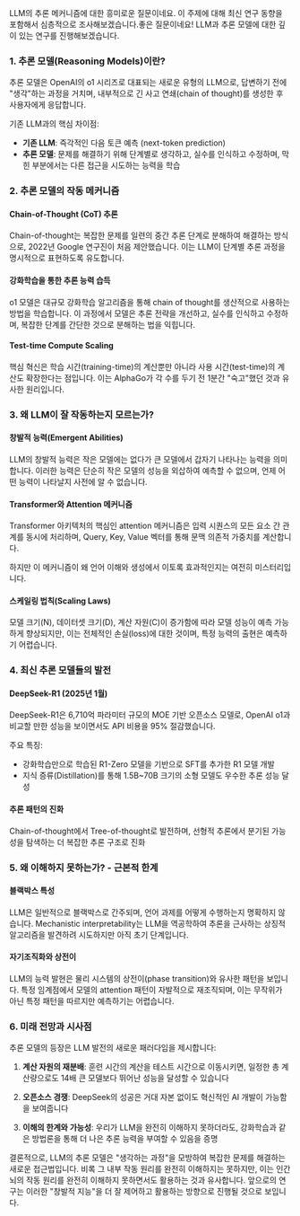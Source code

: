 LLM의 추론 메커니즘에 대한 흥미로운 질문이네요. 이 주제에 대해 최신 연구 동향을 포함해서 심층적으로 조사해보겠습니다.좋은 질문이네요! LLM과 추론 모델에 대한 깊이 있는 연구를 진행해보겠습니다.

### **1. 추론 모델(Reasoning Models)이란?**

추론 모델은 OpenAI의 o1 시리즈로 대표되는 새로운 유형의 LLM으로, 답변하기 전에 "생각"하는 과정을 거치며, 내부적으로 긴 사고 연쇄(chain of thought)를 생성한 후 사용자에게 응답합니다.

기존 LLM과의 핵심 차이점:

- **기존 LLM**: 즉각적인 다음 토큰 예측 (next-token prediction)
- **추론 모델**: 문제를 해결하기 위해 단계별로 생각하고, 실수를 인식하고 수정하며, 막힌 부분에서는 다른 접근을 시도하는 능력을 학습

### **2. 추론 모델의 작동 메커니즘**

#### **Chain-of-Thought (CoT) 추론**

Chain-of-thought는 복잡한 문제를 일련의 중간 추론 단계로 분해하여 해결하는 방식으로, 2022년 Google 연구진이 처음 제안했습니다. 이는 LLM이 단계별 추론 과정을 명시적으로 표현하도록 유도합니다.

#### **강화학습을 통한 추론 능력 습득**

o1 모델은 대규모 강화학습 알고리즘을 통해 chain of thought를 생산적으로 사용하는 방법을 학습합니다. 이 과정에서 모델은 추론 전략을 개선하고, 실수를 인식하고 수정하며, 복잡한 단계를 간단한 것으로 분해하는 법을 익힙니다.

#### **Test-time Compute Scaling**

핵심 혁신은 학습 시간(training-time)의 계산뿐만 아니라 사용 시간(test-time)의 계산도 확장한다는 점입니다. 이는 AlphaGo가 각 수를 두기 전 1분간 "숙고"했던 것과 유사한 원리입니다.

### **3. 왜 LLM이 잘 작동하는지 모르는가?**

#### **창발적 능력(Emergent Abilities)**

LLM의 창발적 능력은 작은 모델에는 없다가 큰 모델에서 갑자기 나타나는 능력을 의미합니다. 이러한 능력은 단순히 작은 모델의 성능을 외삽하여 예측할 수 없으며, 언제 어떤 능력이 나타날지 사전에 알 수 없습니다.

#### **Transformer와 Attention 메커니즘**

Transformer 아키텍처의 핵심인 attention 메커니즘은 입력 시퀀스의 모든 요소 간 관계를 동시에 처리하며, Query, Key, Value 벡터를 통해 문맥 의존적 가중치를 계산합니다.

하지만 이 메커니즘이 왜 언어 이해와 생성에서 이토록 효과적인지는 여전히 미스터리입니다.

#### **스케일링 법칙(Scaling Laws)**

모델 크기(N), 데이터셋 크기(D), 계산 자원(C)이 증가함에 따라 모델 성능이 예측 가능하게 향상되지만, 이는 전체적인 손실(loss)에 대한 것이며, 특정 능력의 출현은 예측하기 어렵습니다.

### **4. 최신 추론 모델들의 발전**

#### **DeepSeek-R1 (2025년 1월)**

DeepSeek-R1은 6,710억 파라미터 규모의 MOE 기반 오픈소스 모델로, OpenAI o1과 비교할 만한 성능을 보이면서도 API 비용을 95% 절감했습니다.

주요 특징:

- 강화학습만으로 학습된 R1-Zero 모델을 기반으로 SFT를 추가한 R1 모델 개발
- 지식 증류(Distillation)를 통해 1.5B~70B 크기의 소형 모델도 우수한 추론 성능 달성

#### **추론 패턴의 진화**

Chain-of-thought에서 Tree-of-thought로 발전하며, 선형적 추론에서 분기된 가능성을 탐색하는 더 복잡한 추론 구조로 진화

### **5. 왜 이해하지 못하는가? - 근본적 한계**

#### **블랙박스 특성**

LLM은 일반적으로 블랙박스로 간주되며, 언어 과제를 어떻게 수행하는지 명확하지 않습니다. Mechanistic interpretability는 LLM을 역공학하여 추론을 근사하는 상징적 알고리즘을 발견하려 시도하지만 아직 초기 단계입니다.

#### **자기조직화와 상전이**

LLM의 능력 발현은 물리 시스템의 상전이(phase transition)와 유사한 패턴을 보입니다. 특정 임계점에서 모델의 attention 패턴이 자발적으로 재조직되며, 이는 무작위가 아닌 특정 패턴을 따르지만 예측하기는 어렵습니다.

### **6. 미래 전망과 시사점**

추론 모델의 등장은 LLM 발전의 새로운 패러다임을 제시합니다:

1. **계산 자원의 재분배**: 훈련 시간의 계산을 테스트 시간으로 이동시키면, 일정한 총 계산량으로도 14배 큰 모델보다 뛰어난 성능을 달성할 수 있습니다
    
2. **오픈소스 경쟁**: DeepSeek의 성공은 거대 자본 없이도 혁신적인 AI 개발이 가능함을 보여줍니다
    
3. **이해의 한계와 가능성**: 우리가 LLM을 완전히 이해하지 못하더라도, 강화학습과 같은 방법론을 통해 더 나은 추론 능력을 부여할 수 있음을 증명
    

결론적으로, LLM의 추론 모델은 "생각하는 과정"을 모방하여 복잡한 문제를 해결하는 새로운 접근법입니다. 비록 그 내부 작동 원리를 완전히 이해하지는 못하지만, 이는 인간 뇌의 작동 원리를 완전히 이해하지 못하면서도 활용하는 것과 유사합니다. 앞으로의 연구는 이러한 "창발적 지능"을 더 잘 제어하고 활용하는 방향으로 진행될 것으로 보입니다.
